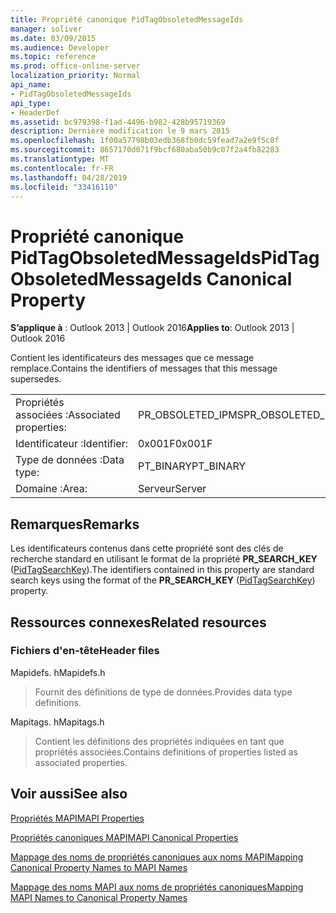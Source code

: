 ```yaml
---
title: Propriété canonique PidTagObsoletedMessageIds
manager: soliver
ms.date: 03/09/2015
ms.audience: Developer
ms.topic: reference
ms.prod: office-online-server
localization_priority: Normal
api_name:
- PidTagObsoletedMessageIds
api_type:
- HeaderDef
ms.assetid: bc979398-f1ad-4496-b982-428b95719369
description: Dernière modification le 9 mars 2015
ms.openlocfilehash: 1f00a57798b03edb368fb0dc59fead7a2e9f5c8f
ms.sourcegitcommit: 8657170d071f9bcf680aba50b9c07f2a4fb82283
ms.translationtype: MT
ms.contentlocale: fr-FR
ms.lasthandoff: 04/28/2019
ms.locfileid: "33416110"
---
```

# <a name="pidtagobsoletedmessageids-canonical-property"></a><span data-ttu-id="d4698-103">Propriété canonique PidTagObsoletedMessageIds</span><span class="sxs-lookup"><span data-stu-id="d4698-103">PidTagObsoletedMessageIds Canonical Property</span></span>

  
  
<span data-ttu-id="d4698-104">**S’applique à** : Outlook 2013 | Outlook 2016</span><span class="sxs-lookup"><span data-stu-id="d4698-104">**Applies to**: Outlook 2013 | Outlook 2016</span></span> 
  
<span data-ttu-id="d4698-105">Contient les identificateurs des messages que ce message remplace.</span><span class="sxs-lookup"><span data-stu-id="d4698-105">Contains the identifiers of messages that this message supersedes.</span></span>
  
|||
|:-----|:-----|
|<span data-ttu-id="d4698-106">Propriétés associées :</span><span class="sxs-lookup"><span data-stu-id="d4698-106">Associated properties:</span></span>  <br/> |<span data-ttu-id="d4698-107">PR_OBSOLETED_IPMS</span><span class="sxs-lookup"><span data-stu-id="d4698-107">PR_OBSOLETED_IPMS</span></span>  <br/> |
|<span data-ttu-id="d4698-108">Identificateur :</span><span class="sxs-lookup"><span data-stu-id="d4698-108">Identifier:</span></span>  <br/> |<span data-ttu-id="d4698-109">0x001F</span><span class="sxs-lookup"><span data-stu-id="d4698-109">0x001F</span></span>  <br/> |
|<span data-ttu-id="d4698-110">Type de données :</span><span class="sxs-lookup"><span data-stu-id="d4698-110">Data type:</span></span>  <br/> |<span data-ttu-id="d4698-111">PT_BINARY</span><span class="sxs-lookup"><span data-stu-id="d4698-111">PT_BINARY</span></span>  <br/> |
|<span data-ttu-id="d4698-112">Domaine :</span><span class="sxs-lookup"><span data-stu-id="d4698-112">Area:</span></span>  <br/> |<span data-ttu-id="d4698-113">Serveur</span><span class="sxs-lookup"><span data-stu-id="d4698-113">Server</span></span>  <br/> |
   
## <a name="remarks"></a><span data-ttu-id="d4698-114">Remarques</span><span class="sxs-lookup"><span data-stu-id="d4698-114">Remarks</span></span>

<span data-ttu-id="d4698-115">Les identificateurs contenus dans cette propriété sont des clés de recherche standard en utilisant le format de la propriété **PR_SEARCH_KEY** ([PidTagSearchKey](pidtagsearchkey-canonical-property.md)).</span><span class="sxs-lookup"><span data-stu-id="d4698-115">The identifiers contained in this property are standard search keys using the format of the **PR_SEARCH_KEY** ([PidTagSearchKey](pidtagsearchkey-canonical-property.md)) property.</span></span>
  
## <a name="related-resources"></a><span data-ttu-id="d4698-116">Ressources connexes</span><span class="sxs-lookup"><span data-stu-id="d4698-116">Related resources</span></span>

### <a name="header-files"></a><span data-ttu-id="d4698-117">Fichiers d'en-tête</span><span class="sxs-lookup"><span data-stu-id="d4698-117">Header files</span></span>

<span data-ttu-id="d4698-118">Mapidefs. h</span><span class="sxs-lookup"><span data-stu-id="d4698-118">Mapidefs.h</span></span>
  
> <span data-ttu-id="d4698-119">Fournit des définitions de type de données.</span><span class="sxs-lookup"><span data-stu-id="d4698-119">Provides data type definitions.</span></span>
    
<span data-ttu-id="d4698-120">Mapitags. h</span><span class="sxs-lookup"><span data-stu-id="d4698-120">Mapitags.h</span></span>
  
> <span data-ttu-id="d4698-121">Contient les définitions des propriétés indiquées en tant que propriétés associées.</span><span class="sxs-lookup"><span data-stu-id="d4698-121">Contains definitions of properties listed as associated properties.</span></span>
    
## <a name="see-also"></a><span data-ttu-id="d4698-122">Voir aussi</span><span class="sxs-lookup"><span data-stu-id="d4698-122">See also</span></span>



[<span data-ttu-id="d4698-123">Propriétés MAPI</span><span class="sxs-lookup"><span data-stu-id="d4698-123">MAPI Properties</span></span>](mapi-properties.md)
  
[<span data-ttu-id="d4698-124">Propriétés canoniques MAPI</span><span class="sxs-lookup"><span data-stu-id="d4698-124">MAPI Canonical Properties</span></span>](mapi-canonical-properties.md)
  
[<span data-ttu-id="d4698-125">Mappage des noms de propriétés canoniques aux noms MAPI</span><span class="sxs-lookup"><span data-stu-id="d4698-125">Mapping Canonical Property Names to MAPI Names</span></span>](mapping-canonical-property-names-to-mapi-names.md)
  
[<span data-ttu-id="d4698-126">Mappage des noms MAPI aux noms de propriétés canoniques</span><span class="sxs-lookup"><span data-stu-id="d4698-126">Mapping MAPI Names to Canonical Property Names</span></span>](mapping-mapi-names-to-canonical-property-names.md)


